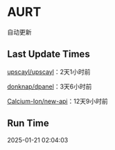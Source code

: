 # AURT

自动更新


## Last Update Times

[upscayl/upscayl](https://github.com/upscayl/upscayl)：2天1小时前

[donknap/dpanel](https://github.com/donknap/dpanel)：3天6小时前

[Calcium-Ion/new-api](https://github.com/Calcium-Ion/new-api)：12天9小时前


## Run Time
2025-01-21 02:04:03
